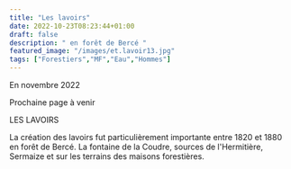 ```yaml
---
title: "Les lavoirs"
date: 2022-10-23T08:23:44+01:00
draft: false
description: " en forêt de Bercé "
featured_image: "/images/et.lavoir13.jpg"
tags: ["Forestiers","MF","Eau","Hommes"]
---
```




En novembre 2022

Prochaine page à venir

LES LAVOIRS


La création des lavoirs fut particulièrement importante entre 1820 et 1880 en forêt de Bercé. La fontaine de la Coudre, sources de l'Hermitière, Sermaize et sur les terrains des maisons forestières.

